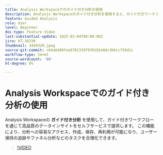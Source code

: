 ```yaml
---
title: Analysis Workspaceでのガイド付き分析の使用
description: Analysis Workspaceのガイド付き分析を使用すると、ガイド付きワークフローを通じて高品質のデータインサイトをセルフサービスで提供できます。
feature: Guided Analysis
role: User
level: Beginner
doc-type: Feature Video
last-substantial-update: 2025-03-04T00:00:00Z
jira: KT-16330
thumbnail: 3449320.jpeg
source-git-commit: c64a6d08fea9782339f939102e0dc3b6ccf56d1c
workflow-type: tm+mt
source-wordcount: '60'
ht-degree: 0%

---
```


# Analysis Workspaceでのガイド付き分析の使用

Analysis Workspaceの **ガイド付き分析** を使用して、ガイド付きワークフローを通じて高品質のデータインサイトをセルフサービスで提供します。 この機能により、分析への容易なアクセス、作成、保存、再利用が可能になり、ユーザー保持の追跡やファネル分析などのタスクを合理化できます。

>[!VIDEO](https://video.tv.adobe.com/v/3449320/?learn=on)

